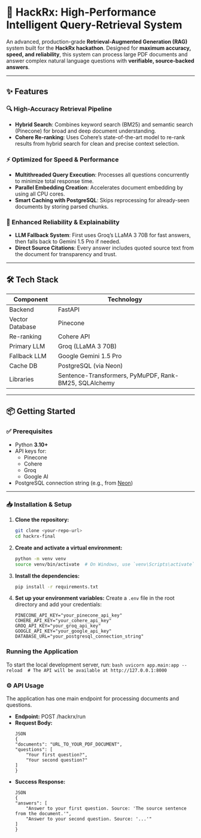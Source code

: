 # 🚀 HackRx: High-Performance Intelligent Query-Retrieval System

An advanced, production-grade **Retrieval-Augmented Generation (RAG)** system built for the **HackRx hackathon**. Designed for **maximum accuracy, speed, and reliability**, this system can process large PDF documents and answer complex natural language questions with **verifiable, source-backed answers**.

---

## ✨ Features

### 🔍 High-Accuracy Retrieval Pipeline
- **Hybrid Search**: Combines keyword search (BM25) and semantic search (Pinecone) for broad and deep document understanding.
- **Cohere Re-ranking**: Uses Cohere’s state-of-the-art model to re-rank results from hybrid search for clean and precise context selection.

### ⚡ Optimized for Speed & Performance
- **Multithreaded Query Execution**: Processes all questions concurrently to minimize total response time.
- **Parallel Embedding Creation**: Accelerates document embedding by using all CPU cores.
- **Smart Caching with PostgreSQL**: Skips reprocessing for already-seen documents by storing parsed chunks.

### 🧠 Enhanced Reliability & Explainability
- **LLM Fallback System**: First uses Groq’s LLaMA 3 70B for fast answers, then falls back to Gemini 1.5 Pro if needed.
- **Direct Source Citations**: Every answer includes quoted source text from the document for transparency and trust.

---

## 🛠️ Tech Stack

| Component        | Technology                       |
|------------------|-----------------------------------|
| Backend          | FastAPI                          |
| Vector Database  | Pinecone                         |
| Re-ranking       | Cohere API                       |
| Primary LLM      | Groq (LLaMA 3 70B)               |
| Fallback LLM     | Google Gemini 1.5 Pro            |
| Cache DB         | PostgreSQL (via Neon)            |
| Libraries        | Sentence-Transformers, PyMuPDF, Rank-BM25, SQLAlchemy |

---

## 📦 Getting Started

### ✅ Prerequisites
- Python **3.10+**
- API keys for:
  - Pinecone
  - Cohere
  - Groq
  - Google AI
- PostgreSQL connection string (e.g., from [Neon](https://neon.tech))

---

### 📥 Installation & Setup

1.  **Clone the repository:**
    ```bash
    git clone <your-repo-url>
    cd hackrx-final
    ```

2.  **Create and activate a virtual environment:**
    ```bash
    python -m venv venv
    source venv/bin/activate  # On Windows, use `venv\Scripts\activate`
    ```

3.  **Install the dependencies:**
    ```bash
    pip install -r requirements.txt
    ```

4.  **Set up your environment variables:**
    Create a `.env` file in the root directory and add your credentials:
    ```
    PINECONE_API_KEY="your_pinecone_api_key"
    COHERE_API_KEY="your_cohere_api_key"
    GROQ_API_KEY="your_groq_api_key"
    GOOGLE_API_KEY="your_google_api_key"
    DATABASE_URL="your_postgresql_connection_string"
    ```

### Running the Application

To start the local development server, run:
    ```bash
    uvicorn app.main:app --reload  # The API will be available at http://127.0.0.1:8000
    ```
### ⚙️ API Usage

The application has one main endpoint for processing documents and questions.
- **Endpoint:** POST /hackrx/run
- **Request Body:**
    ```
    JSON
    {
    "documents": "URL_TO_YOUR_PDF_DOCUMENT",
    "questions": [
        "Your first question?",
        "Your second question?"
    ]
    }
    ```
- **Success Response:**
    ```
    JSON
    {
    "answers": [
        "Answer to your first question. Source: 'The source sentence from the document.'",
        "Answer to your second question. Source: '...'"
    ]
    }
     ```
